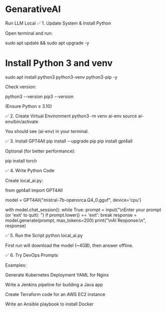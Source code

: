 # GenarativeAI
Run LLM Local
✅ 1. Update System & Install Python

Open terminal and run:

sudo apt update && sudo apt upgrade -y

# Install Python 3 and venv
sudo apt install python3 python3-venv python3-pip -y


Check version:

python3 --version
pip3 --version


(Ensure Python ≥ 3.10)

✅ 2. Create Virtual Environment
python3 -m venv ai-env
source ai-env/bin/activate


You should see (ai-env) in your terminal.

✅ 3. Install GPT4All
pip install --upgrade pip
pip install gpt4all


Optional (for better performance):

pip install torch

✅ 4. Write Python Code

Create local_ai.py:

from gpt4all import GPT4All

model = GPT4All("mistral-7b-openorca.Q4_0.gguf", device='cpu')

with model.chat_session():
    while True:
        prompt = input("\nEnter your prompt (or 'exit' to quit): ")
        if prompt.lower() == 'exit':
            break
        response = model.generate(prompt, max_tokens=200)
        print("\nAI Response:\n", response)


✅ 5. Run the Script
python local_ai.py


First run will download the model (~4GB), then answer offline.

✅ 6. Try DevOps Prompts

Examples:

Generate Kubernetes Deployment YAML for Nginx

Write a Jenkins pipeline for building a Java app 

Create Terraform code for an AWS EC2 instance 

Write an Ansible playbook to install Docker
